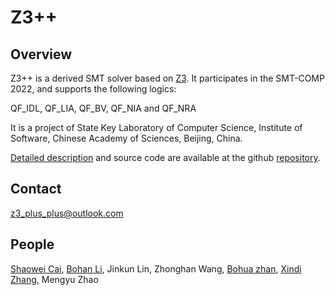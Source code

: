 # **Z3++**

## Overview

Z3++ is a derived SMT solver based on [Z3](https://github.com/Z3Prover/z3). It participates in the SMT-COMP 2022, and supports the following logics:

QF_IDL, QF_LIA, QF_BV, QF_NIA and QF_NRA

It is a project of State Key Laboratory of Computer Science, Institute of Software, Chinese Academy of Sciences, Beijing, China.

[Detailed description](https://github.com/z3-plus-plus/z3-plus-plus.github.io/blob/main/Z3%2B%2B_at_SMT_COMP_2022.pdf) and source code are available at the github [repository]().

## Contact

z3_plus_plus@outlook.com
## People
[Shaowei Cai](http://lcs.ios.ac.cn/~caisw/),
[Bohan Li](https://douglaslee001.github.io/),
Jinkun Lin,
Zhonghan Wang,
[Bohua zhan](https://lcs.ios.ac.cn/~bzhan/),
[Xindi Zhang](https://dezhangxd.github.io/),
Mengyu Zhao

